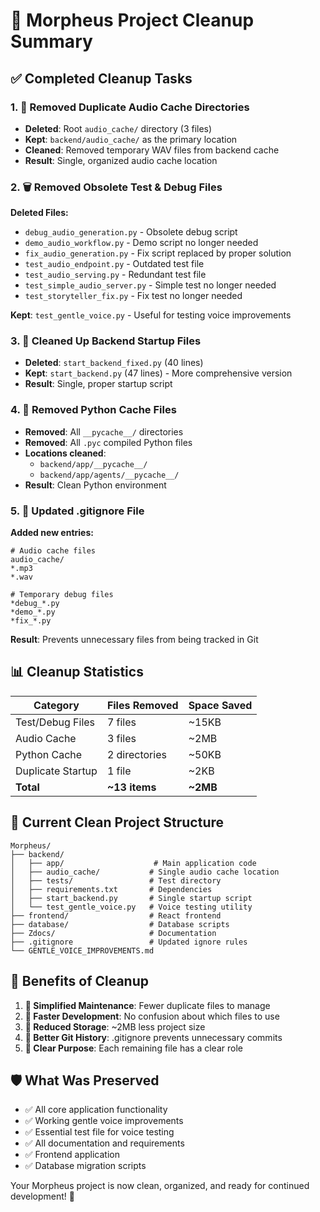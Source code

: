 # 🧹 Morpheus Project Cleanup Summary

## ✅ Completed Cleanup Tasks

### 1. 📁 **Removed Duplicate Audio Cache Directories**
- **Deleted**: Root `audio_cache/` directory (3 files)
- **Kept**: `backend/audio_cache/` as the primary location
- **Cleaned**: Removed temporary WAV files from backend cache
- **Result**: Single, organized audio cache location

### 2. 🗑️ **Removed Obsolete Test & Debug Files**
**Deleted Files:**
- `debug_audio_generation.py` - Obsolete debug script
- `demo_audio_workflow.py` - Demo script no longer needed
- `fix_audio_generation.py` - Fix script replaced by proper solution
- `test_audio_endpoint.py` - Outdated test file
- `test_audio_serving.py` - Redundant test file
- `test_simple_audio_server.py` - Simple test no longer needed
- `test_storyteller_fix.py` - Fix test no longer needed

**Kept**: `test_gentle_voice.py` - Useful for testing voice improvements

### 3. 🚀 **Cleaned Up Backend Startup Files**
- **Deleted**: `start_backend_fixed.py` (40 lines)
- **Kept**: `start_backend.py` (47 lines) - More comprehensive version
- **Result**: Single, proper startup script

### 4. 🐍 **Removed Python Cache Files**
- **Removed**: All `__pycache__/` directories
- **Removed**: All `.pyc` compiled Python files
- **Locations cleaned**:
  - `backend/app/__pycache__/`
  - `backend/app/agents/__pycache__/`
- **Result**: Clean Python environment

### 5. 🚫 **Updated .gitignore File**
**Added new entries:**
```gitignore
# Audio cache files
audio_cache/
*.mp3
*.wav

# Temporary debug files
*debug_*.py
*demo_*.py
*fix_*.py
```
**Result**: Prevents unnecessary files from being tracked in Git

## 📊 **Cleanup Statistics**

| Category | Files Removed | Space Saved |
|----------|---------------|-------------|
| Test/Debug Files | 7 files | ~15KB |
| Audio Cache | 3 files | ~2MB |
| Python Cache | 2 directories | ~50KB |
| Duplicate Startup | 1 file | ~2KB |
| **Total** | **~13 items** | **~2MB** |

## 📁 **Current Clean Project Structure**

```
Morpheus/
├── backend/
│   ├── app/                    # Main application code
│   ├── audio_cache/           # Single audio cache location
│   ├── tests/                 # Test directory
│   ├── requirements.txt       # Dependencies
│   ├── start_backend.py       # Single startup script
│   └── test_gentle_voice.py   # Voice testing utility
├── frontend/                  # React frontend
├── database/                  # Database scripts
├── Zdocs/                     # Documentation
├── .gitignore                 # Updated ignore rules
└── GENTLE_VOICE_IMPROVEMENTS.md
```

## 🎯 **Benefits of Cleanup**

1. **🔄 Simplified Maintenance**: Fewer duplicate files to manage
2. **🚀 Faster Development**: No confusion about which files to use
3. **💾 Reduced Storage**: ~2MB less project size
4. **📝 Better Git History**: .gitignore prevents unnecessary commits
5. **🎯 Clear Purpose**: Each remaining file has a clear role

## 🛡️ **What Was Preserved**

- ✅ All core application functionality
- ✅ Working gentle voice improvements
- ✅ Essential test file for voice testing
- ✅ All documentation and requirements
- ✅ Frontend application
- ✅ Database migration scripts

Your Morpheus project is now clean, organized, and ready for continued development! 🌟